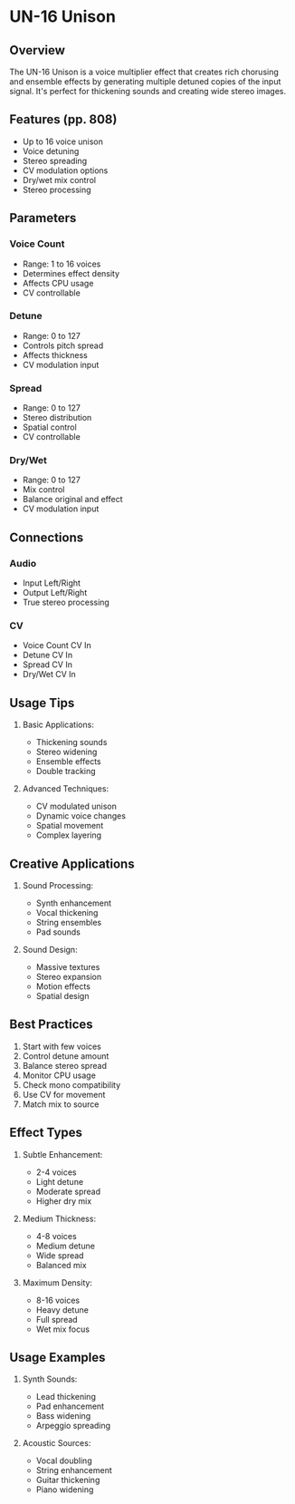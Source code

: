 # UN-16 Unison

## Overview
The UN-16 Unison is a voice multiplier effect that creates rich chorusing and ensemble effects by generating multiple detuned copies of the input signal. It's perfect for thickening sounds and creating wide stereo images.

## Features (pp. 808)
- Up to 16 voice unison
- Voice detuning
- Stereo spreading
- CV modulation options
- Dry/wet mix control
- Stereo processing

## Parameters

### Voice Count
- Range: 1 to 16 voices
- Determines effect density
- Affects CPU usage
- CV controllable

### Detune
- Range: 0 to 127
- Controls pitch spread
- Affects thickness
- CV modulation input

### Spread
- Range: 0 to 127
- Stereo distribution
- Spatial control
- CV controllable

### Dry/Wet
- Range: 0 to 127
- Mix control
- Balance original and effect
- CV modulation input

## Connections

### Audio
- Input Left/Right
- Output Left/Right
- True stereo processing

### CV
- Voice Count CV In
- Detune CV In
- Spread CV In
- Dry/Wet CV In

## Usage Tips
1. Basic Applications:
   - Thickening sounds
   - Stereo widening
   - Ensemble effects
   - Double tracking

2. Advanced Techniques:
   - CV modulated unison
   - Dynamic voice changes
   - Spatial movement
   - Complex layering

## Creative Applications
1. Sound Processing:
   - Synth enhancement
   - Vocal thickening
   - String ensembles
   - Pad sounds

2. Sound Design:
   - Massive textures
   - Stereo expansion
   - Motion effects
   - Spatial design

## Best Practices
1. Start with few voices
2. Control detune amount
3. Balance stereo spread
4. Monitor CPU usage
5. Check mono compatibility
6. Use CV for movement
7. Match mix to source

## Effect Types
1. Subtle Enhancement:
   - 2-4 voices
   - Light detune
   - Moderate spread
   - Higher dry mix

2. Medium Thickness:
   - 4-8 voices
   - Medium detune
   - Wide spread
   - Balanced mix

3. Maximum Density:
   - 8-16 voices
   - Heavy detune
   - Full spread
   - Wet mix focus

## Usage Examples
1. Synth Sounds:
   - Lead thickening
   - Pad enhancement
   - Bass widening
   - Arpeggio spreading

2. Acoustic Sources:
   - Vocal doubling
   - String enhancement
   - Guitar thickening
   - Piano widening 